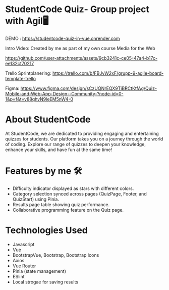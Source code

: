 # StudentCode Quiz- Group project with Agil🖥️

DEMO : https://studentcode-quiz-in-vue.onrender.com

Intro Video: Created by me as part of my own course Media for the Web

https://github.com/user-attachments/assets/9cb3241c-ce05-47a4-b17c-ee132cf70217

Trello Sprintplanering: https://trello.com/b/FBJvW2xF/grupp-9-agile-board-template-trello

Figma: https://www.figma.com/design/sCzUQNrEQX9TiBRCtKtfAg/Quiz-Mobile-and-Web-App-Design--Community-?node-id=0-1&p=f&t=v88qhvN9leEM5nW4-0

# About StudentCode

At StudentCode, we are dedicated to providing engaging and entertaining quizzes for students.
Our platform takes you on a journey through the world of coding.
Explore our range of quizzes to deepen your knowledge, enhance your skills, and have fun at the same time!

# Features by me 🛠️
- Difficulty indicator displayed as stars with different colors.
- Category selection synced across pages (QuizPage, Footer, and QuizStart) using Pinia.
- Results page table showing quiz performance.
- Collaborative programming feature on the Quiz page.

# Technologies Used
- Javascript
- Vue
- BootstrapVue, Bootstrap, Bootstrap Icons
- Axios
- Vue Router
- Pinia (state management)
- ESlint 
- Local strogae for saving results
